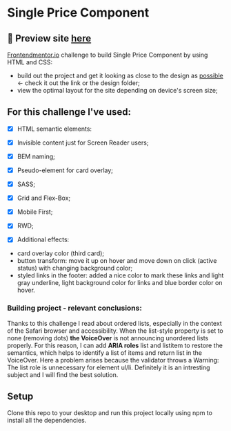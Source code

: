 
# Single Price Component

## 🎥 Preview site [here](https://szymonrojek.github.io/single-price-grid-component/)

[Frontendmentor.io](https://www.frontendmentor.io/dashboard) challenge to build Single Price Component by using HTML and CSS:

* build out the project and get it looking as close to the design as [possible](https://www.frontendmentor.io/challenges/single-price-grid-component-5ce41129d0ff452fec5abbbc) &#8592; check it out the link or the design folder;
* view the optimal layout for the site depending on device's screen size;

## **For this challenge I've used:**
* [x] HTML semantic elements:
* [x] Invisible content just for Screen Reader users;
* [x] BEM naming;
* [x] Pseudo-element for card overlay;
* [x] SASS;
* [x] Grid and Flex-Box;
* [x] Mobile First;
* [x] RWD;

* [x] Additional effects: 
- card overlay color (third card);
- button transform: move it up on hover and move down on click (active status) with changing background color;
- styled links in the footer: added a nice color to mark these links and light gray underline, light background color for links and blue border color on hover.


### Building project - relevant conclusions:

Thanks to this challenge I read about ordered lists, especially in the context of the Safari browser and accessibility. When the list-style property is set to none (removing dots) **the VoiceOver** is not announcing unordered lists properly. For this reason, I can add **ARIA roles** list and listitem to restore the semantics, which helps to identify a list of items and return list in the VoiceOver. Here a problem arises because the validator throws a Warning: The list role is unnecessary for element ul/li. Definitely it is an intresting subject and I will find the best solution. 

## Setup

Clone this repo to your desktop and run this project locally using npm to install all the dependencies.